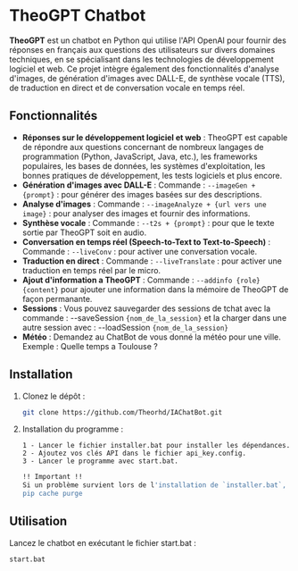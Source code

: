 # TheoGPT Chatbot

**TheoGPT** est un chatbot en Python qui utilise l'API OpenAI pour fournir des réponses en français aux questions des utilisateurs sur divers domaines techniques, en se spécialisant dans les technologies de développement logiciel et web. Ce projet intègre également des fonctionnalités d'analyse d'images, de génération d'images avec DALL-E, de synthèse vocale (TTS), de traduction en direct et de conversation vocale en temps réel.

## Fonctionnalités

- **Réponses sur le développement logiciel et web** : TheoGPT est capable de répondre aux questions concernant de nombreux langages de programmation (Python, JavaScript, Java, etc.), les frameworks populaires, les bases de données, les systèmes d'exploitation, les bonnes pratiques de développement, les tests logiciels et plus encore.
- **Génération d'images avec DALL-E** : Commande : `--imageGen + {prompt}` : pour générer des images basées sur des descriptions.
- **Analyse d'images** : Commande : `--imageAnalyze + {url vers une image}` : pour analyser des images et fournir des informations.
- **Synthèse vocale** : Commande : `--t2s + {prompt}` : pour que le texte sortie par TheoGPT soit en audio.
- **Conversation en temps réel (Speech-to-Text to Text-to-Speech)** : Commande : `--liveConv` : pour activer une conversation vocale.
- **Traduction en direct** : Commande : `--liveTranslate` : pour activer une traduction en temps réel par le micro.
- **Ajout d'information a TheoGPT** : Commande : `--addinfo {role} {content}` pour ajouter une information dans la mémoire de TheoGPT de façon permanante.
- **Sessions** : Vous pouvez sauvegarder des sessions de tchat avec la commande : --saveSession `{nom_de_la_session}` et la charger dans une autre session avec : --loadSession `{nom_de_la_session}`
- **Météo** : Demandez au ChatBot de vous donné la météo pour une ville. Exemple : Quelle temps a Toulouse ?

## Installation

1. Clonez le dépôt :
    ```bash
    git clone https://github.com/Theorhd/IAChatBot.git
    ```

2. Installation du programme :
    ```text
    1 - Lancer le fichier installer.bat pour installer les dépendances.
    2 - Ajoutez vos clés API dans le fichier api_key.config.
    3 - Lancer le programme avec start.bat.
    ```
    ```bash
    !! Important !!
    Si un problème survient lors de l'installation de `installer.bat`, effectuez les commandes suivantes dans PowerShell :
    pip cache purge
    ```

## Utilisation

Lancez le chatbot en exécutant le fichier start.bat :

```bash
start.bat
```
